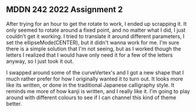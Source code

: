 ## MDDN 242 2022 Assignment 2

After trying for an hour to get the rotate to work, I ended up scrapping it. It only seemed to rotate around a fixed point, and no matter what I did, I just couldn't get it working. I tried to translate it around different parameters, I set the ellipseMode(CENTER), but it didn't wanna work for me. I'm sure there is a simple solution that I'm not seeing, but as I worked though the letters I realized that I would have only need it for a few of the letters anyway, so I just took it out.

I swapped around some of the curveVertex's and I got a new shape that I much rather prefer for how I originally wanted it to turn out. It looks more like its written, or done in the traditional Japanese calligraphy style. It reminds me more of how kanji is written, and I really like it. I'm going to play around with different colours to see if I can channel this kind of theme better.
